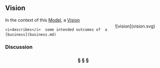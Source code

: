 ## Vision

<div  style="float: right; margin: 20px">
![vision](vision.svg)
</div>

In the context of this [Model](model.md), a [Vision](vision.md)

```
<i>describes</i>  some intended outcomes of  a [business](business.md)
```

### Discussion



<h3 align="center"><b>&sect; &sect; &sect;</b></h3>
